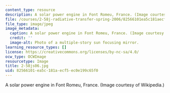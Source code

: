 ```yaml
---
content_type: resource
description: A solar power engine in Font Romeu, France. (Image courtesy of Wikipedia.)
file: /courses/2-58j-radiative-transfer-spring-2006/82566101ea5c181aecf5ec0e199c65f0_2-58js06.jpg
file_type: image/jpeg
image_metadata:
  caption: A solar power engine in Font Romeu, France. (Image courtesy of [Wikipedia](http://en.wikipedia.org/wiki/Main_Page).)
  credit: ''
  image-alt: Photo of a multiple-story sun focusing mirror.
learning_resource_types: []
license: https://creativecommons.org/licenses/by-nc-sa/4.0/
ocw_type: OCWImage
resourcetype: Image
title: 2-58js06.jpg
uid: 82566101-ea5c-181a-ecf5-ec0e199c65f0
---
```

A solar power engine in Font Romeu, France. (Image courtesy of Wikipedia.)